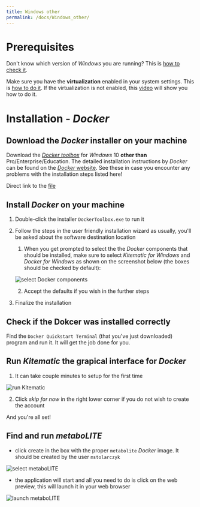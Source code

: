 ```yaml
---
title: Windows other
permalink: /docs/Windows_other/
---
```


# Prerequisites

Don't know which version of *Windows* you are running? This is [how to check it](https://support.microsoft.com/en-us/help/13443/windows-which-operating-system).

Make sure you have the **virtualization** enabled in your system settings. This is [how to do it](https://docs.docker.com/toolbox/toolbox_install_windows/#step-1-check-your-version). If the virtualization is not enabled, this [video](https://www.youtube.com/watch?v=zIm7f5Epd9U) will show you how to do it.

# Installation - *Docker*

## Download the *Docker* installer on your machine

Download the [*Docker toolbox*](https://docs.docker.com/toolbox/overview/#ready-to-get-started) for *Windows* 10 **other than** Pro/Enterprise/Education.
The detailed installation instructions by *Docker* can be found on the [*Docker* website](https://docs.docker.com/toolbox/toolbox_install_windows/). See these in case you encounter any problems with the installation steps listed here!

Direct link to the [file](https://download.docker.com/win/stable/DockerToolbox.exe)

## Install *Docker* on your machine

1. Double-click the installer `DockerToolbox.exe` to run it
2. Follow the steps in the user friendly installation wizard
as usually, you'll be asked about the software destination location
	1. When you get prompted to select the the *Docker* components that should be installed, make sure to select *Kitematic for Windows* and *Docker for Windows* as shown on the screenshot below (the boxes should be checked by default):

	![select Docker components](https://raw.githubusercontent.com/michalstolarczyk/metaboLITE/master/docs/docs_pics/installComponentsWindowsOld.PNG)

	2. Accept the defaults if you wish in the further steps
3. Finalize the installation

## Check if the Dokcer was installed correctly

Find the `Docker Quickstart Terminal` (that you've just downloaded) program and run it. It will get the job done for you.

## Run *Kitematic* the grapical interface for *Docker*
1. It can take couple minutes to setup for the first time

![run Kitematic](https://raw.githubusercontent.com/michalstolarczyk/metaboLITE/master/docs/docs_pics/runKitematicWindows.PNG)

2. Click *skip for now* in the right lower corner if you do not wish to create the account

And you're all set! 

## Find and run *metaboLITE*

* click create in the box with the proper `metabolite` *Docker* image. It should be created by the user `mstolarczyk`

![select metaboLITE](https://raw.githubusercontent.com/michalstolarczyk/metaboLITE/master/docs/docs_pics/selectMetaboliteWindows.PNG)

* the application will start and all you need to do is click on the web preview, this will launch it in your web browser

![launch metaboLITE](https://raw.githubusercontent.com/michalstolarczyk/metaboLITE/master/docs/docs_pics/launchMetaboliteWindows.PNG)

